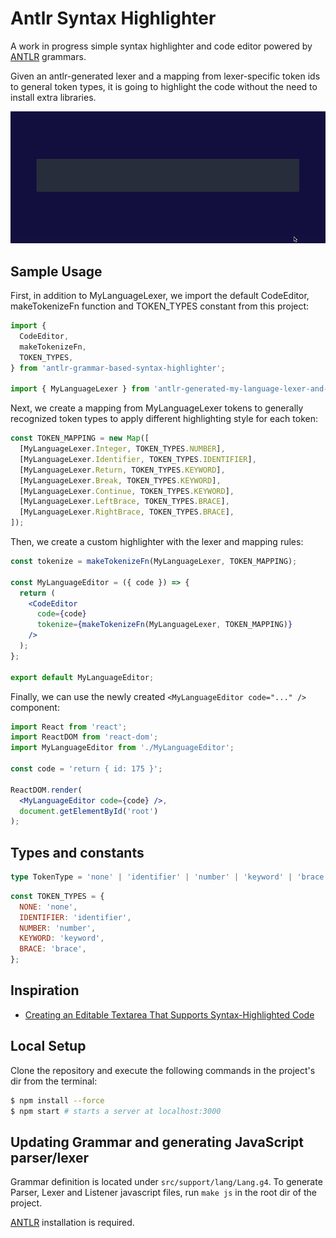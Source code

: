 # Antlr Syntax Highlighter

A work in progress simple syntax highlighter and code editor powered by [ANTLR](https://www.antlr.org/) grammars.

Given an antlr-generated lexer and a mapping from lexer-specific token ids to general token types, it is going to highlight the code without the need to install extra libraries.

<img width="700" src="/assets/preview.gif" />

## Sample Usage

First, in addition to MyLanguageLexer, we import the default CodeEditor, makeTokenizeFn function and TOKEN_TYPES constant from this project:

```jsx
import {
  CodeEditor,
  makeTokenizeFn,
  TOKEN_TYPES,
} from 'antlr-grammar-based-syntax-highlighter';

import { MyLanguageLexer } from 'antlr-generated-my-language-lexer-and-parser';
```

Next, we create a mapping from MyLanguageLexer tokens to generally recognized token types to apply different highlighting style for each token:

```jsx
const TOKEN_MAPPING = new Map([
  [MyLanguageLexer.Integer, TOKEN_TYPES.NUMBER],
  [MyLanguageLexer.Identifier, TOKEN_TYPES.IDENTIFIER],
  [MyLanguageLexer.Return, TOKEN_TYPES.KEYWORD],
  [MyLanguageLexer.Break, TOKEN_TYPES.KEYWORD],
  [MyLanguageLexer.Continue, TOKEN_TYPES.KEYWORD],
  [MyLanguageLexer.LeftBrace, TOKEN_TYPES.BRACE],
  [MyLanguageLexer.RightBrace, TOKEN_TYPES.BRACE],
]);
```

Then, we create a custom highlighter with the lexer and mapping rules:

```jsx
const tokenize = makeTokenizeFn(MyLanguageLexer, TOKEN_MAPPING);

const MyLanguageEditor = ({ code }) => {
  return (
    <CodeEditor
      code={code}
      tokenize={makeTokenizeFn(MyLanguageLexer, TOKEN_MAPPING)}
    />
  );
};

export default MyLanguageEditor;
```

Finally, we can use the newly created `<MyLanguageEditor code="..." />` component:

```jsx
import React from 'react';
import ReactDOM from 'react-dom';
import MyLanguageEditor from './MyLanguageEditor';

const code = 'return { id: 175 }';

ReactDOM.render(
  <MyLanguageEditor code={code} />,
  document.getElementById('root')
);
```

## Types and constants

```ts
type TokenType = 'none' | 'identifier' | 'number' | 'keyword' | 'brace';
```

```js
const TOKEN_TYPES = {
  NONE: 'none',
  IDENTIFIER: 'identifier',
  NUMBER: 'number',
  KEYWORD: 'keyword',
  BRACE: 'brace',
};
```

## Inspiration

- [Creating an Editable Textarea That Supports Syntax-Highlighted Code](https://css-tricks.com/creating-an-editable-textarea-that-supports-syntax-highlighted-code/)

## Local Setup

Clone the repository and execute the following commands in the project's dir from the terminal:

```bash
$ npm install --force
$ npm start # starts a server at localhost:3000
```

## Updating Grammar and generating JavaScript parser/lexer

Grammar definition is located under `src/support/lang/Lang.g4`. To generate Parser, Lexer and Listener javascript files, run `make js` in the root dir of the project.

[ANTLR](https://www.antlr.org/) installation is required.
